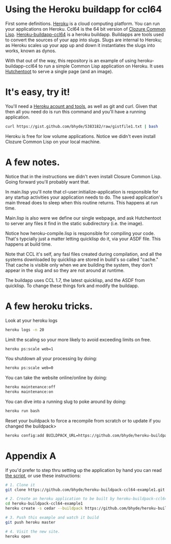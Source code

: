 # Using the Heroku buildapp for ccl64

First some definitions.  [Heroku](https://www.heroku.com/) is a cloud computing platform.  You can run your applications on Heroku.  Ccl64 is the 64 bit version of [Clozure Common Lisp](http://ccl.clozure.com/).  [Heroku-buildapp-ccl64](https://github.com/bhyde/heroku-buildpack-ccl64)
is a heroku buildapp.  Buildapps are tools used to convert the sources of your app into slugs.  Slugs are internal to Heroku; as Heroku scales up your app up and down it instantiates the slugs into works, known as dynos.

With that out of the way, this repository is an example  of using heroku-buildapp-ccl64 to run a simple Common Lisp application on Heroku.  It uses [Hutchentoot](http://weitz.de/hunchentoot/) to serve a single page (and an image).

# It's easy, try it!

You'll need a [Heroku acount and tools](https://devcenter.heroku.com/articles/quickstart), as well as git and curl.  Given that then all you need do is run this command and you'll have a running application.

```bash
curl https://gist.github.com/bhyde/5383182/raw/gistfile1.txt | bash
```

Heroku is free for low volume applications.  Notice we didn't even install Clozure Common Lisp on your local machine.

# A few notes.

Notice that in the instructions we didn't even install Closure Common Lisp.  Going forward you'll probably want that.

In main.lisp you'll note that cl-user:initialize-application is responsible
for any startup activities your application needs to do.  The saved application's
main thread does to sleep when this routine returns.  This happens at run time.

Main.lisp is also were we define our single webpage, and ask Hutchentoot to server
any files it find in the static subdirectory (i.e. the image).

Notice how heroku-compile.lisp is responsible for compiling your code.  That's
typcially just a matter letting quicklisp do it, via your ASDF file.  This happens
at build time.

Note that CCL it's self, any fasl files created during compilation, and all the
systems downloaded by quicklisp are stored in build's so called "cache." That
cache is visible only when we are building the system, they don't appear in the
slug and so they are not around at runtime.

The buildapp uses CCL 1.7, the latest quicklisp, and the ASDF from quicklisp.  To
change these things fork and modify the buildapp.

# A few heroku tricks.

Look at your heroku logs
```bash
heroku logs -n 20
```

Limit the scaling so your more likely to avoid
exceeding limits on free.
```bash
heroku ps:scale web=1
```

You shutdown all your processing by doing:
```bash
heroku ps:scale web=0
```

You can take the website online/online by doing:
```bash
heroku maintenance:off
heroku maintenance:on
```

You can dive into a running slug to poke around by doing:
```bash
heroku run bash
```

Reset your buildpack to force a recompile from scratch or to update if
you changed the buildpack>
```bash
heroku config:add BUILDPACK_URL=https://github.com/bhyde/heroku-buildpack-ccl64.git
```

# Appendix A

If you'd prefer to step thru setting up the application by hand you can
read [the script](https://gist.github.com/bhyde/5383182), or use these instructions:

```bash
# 1. Clone it
git clone https://github.com/bhyde/heroku-buildpack-ccl64-example1.git

# 2. Create an heroku application to be built by heroku-buildpack-ccl64.
cd heroku-buildpack-ccl64-example1
heroku create -s cedar --buildpack https://github.com/bhyde/heroku-buildpack-ccl64.git

# 3. Push this example and watch it build
git push heroku master

# 4. Visit the new site.
heroku open
```
